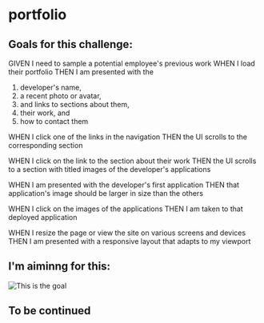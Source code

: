 # portfolio

## Goals for this challenge:

GIVEN I need to sample a potential employee's previous work
WHEN I load their portfolio
THEN I am presented with the 

1. developer's name, 
2. a recent photo or avatar, 
3. and links to sections about them, 
4. their work, and 
5. how to contact them

WHEN I click one of the links in the navigation
THEN the UI scrolls to the corresponding section

WHEN I click on the link to the section about their work
THEN the UI scrolls to a section with titled images of the developer's applications

WHEN I am presented with the developer's first application
THEN that application's image should be larger in size than the others

WHEN I click on the images of the applications
THEN I am taken to that deployed application

WHEN I resize the page or view the site on various screens and devices
THEN I am presented with a responsive layout that adapts to my viewport

## I'm aiminng for this:

![This is the goal](./assets/images/02-advanced-css-homework-demo.gif)

## To be continued
